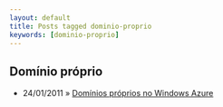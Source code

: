 ```yaml
---
layout: default
title: Posts tagged dominio-proprio
keywords: [dominio-proprio]
---
```

<h2 class="category">Domínio próprio</h2>
<ul class="posts">
<li>
<p>
<span class="date">24/01/2011</span> &raquo; 
<a href="/blog/dominios-proprios-no-windows-azure">Domínios próprios no Windows Azure</a>
</p>
</li> 
</ul>
